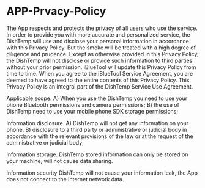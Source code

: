 # APP-Prvacy-Policy

The App respects and protects the privacy of all users who use the service. In order to provide you with more accurate and personalized service, the DishTemp will use and disclose your personal information in accordance with this Privacy Policy. But the smoke will be treated with a high degree of diligence and prudence. Except as otherwise provided in this Privacy Policy, the DishTemp will not disclose or provide such information to third parties without your prior permission. iBlueTool will update this Privacy Policy from time to time. When you agree to the iBlueTool Service Agreement, you are deemed to have agreed to the entire contents of this Privacy Policy. This Privacy Policy is an integral part of the DishTemp Service Use Agreement.

Applicable scope. 
A) When you use the DishTemp you need to use your phone Bluetooth permissions and camera permissions; 
B) the use of DishTemp need to use your mobile phone SDK storage permissions;

Information disclosure. 
A) DishTemp will not get any information on your phone. 
B) disclosure to a third party or administrative or judicial body in accordance with the relevant provisions of the law or at the request of the administrative or judicial body;

Information storage. 
DishTemp stored information can only be stored on your machine, will not cause data sharing.

Information security 
DishTemp will not cause your information leak, the App does not connect to the Internet network data.
